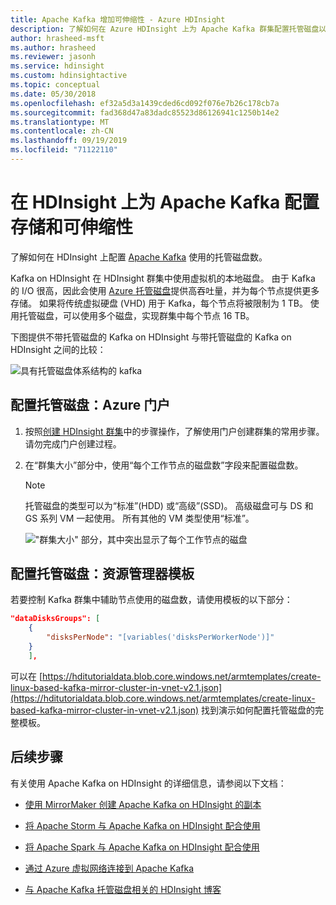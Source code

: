 ```yaml
---
title: Apache Kafka 增加可伸缩性 - Azure HDInsight
description: 了解如何在 Azure HDInsight 上为 Apache Kafka 群集配置托管磁盘以提高可伸缩性。
author: hrasheed-msft
ms.author: hrasheed
ms.reviewer: jasonh
ms.service: hdinsight
ms.custom: hdinsightactive
ms.topic: conceptual
ms.date: 05/30/2018
ms.openlocfilehash: ef32a5d3a1439cded6cd092f076e7b26c178cb7a
ms.sourcegitcommit: fad368d47a83dadc85523d86126941c1250b14e2
ms.translationtype: MT
ms.contentlocale: zh-CN
ms.lasthandoff: 09/19/2019
ms.locfileid: "71122110"
---
```

# <a name="configure-storage-and-scalability-for-apache-kafka-on-hdinsight"></a>在 HDInsight 上为 Apache Kafka 配置存储和可伸缩性

了解如何在 HDInsight 上配置 [Apache Kafka](https://kafka.apache.org/) 使用的托管磁盘数。

Kafka on HDInsight 在 HDInsight 群集中使用虚拟机的本地磁盘。 由于 Kafka 的 I/O 很高，因此会使用 [Azure 托管磁盘](../../virtual-machines/windows/managed-disks-overview.md)提供高吞吐量，并为每个节点提供更多存储。 如果将传统虚拟硬盘 (VHD) 用于 Kafka，每个节点将被限制为 1 TB。 使用托管磁盘，可以使用多个磁盘，实现群集中每个节点 16 TB。

下图提供不带托管磁盘的 Kafka on HDInsight 与带托管磁盘的 Kafka on HDInsight 之间的比较：

![具有托管磁盘体系结构的 kafka](./media/apache-kafka-scalability/kafka-with-managed-disks-architecture.png)

## <a name="configure-managed-disks-azure-portal"></a>配置托管磁盘：Azure 门户

1. 按照[创建 HDInsight 群集](../hdinsight-hadoop-create-linux-clusters-portal.md)中的步骤操作，了解使用门户创建群集的常用步骤。 请勿完成门户创建过程。

2. 在“群集大小”部分中，使用“每个工作节点的磁盘数”字段来配置磁盘数。

    > [!NOTE]  
    > 托管磁盘的类型可以为“标准”(HDD) 或“高级”(SSD)。 高级磁盘可与 DS 和 GS 系列 VM 一起使用。 所有其他的 VM 类型使用“标准”。

    !["群集大小" 部分，其中突出显示了每个工作节点的磁盘](./media/apache-kafka-scalability/set-managed-disks-portal.png)

## <a name="configure-managed-disks-resource-manager-template"></a>配置托管磁盘：资源管理器模板

若要控制 Kafka 群集中辅助节点使用的磁盘数，请使用模板的以下部分：

```json
"dataDisksGroups": [
    {
        "disksPerNode": "[variables('disksPerWorkerNode')]"
    }
    ],
```

可以在 [https://hditutorialdata.blob.core.windows.net/armtemplates/create-linux-based-kafka-mirror-cluster-in-vnet-v2.1.json](https://hditutorialdata.blob.core.windows.net/armtemplates/create-linux-based-kafka-mirror-cluster-in-vnet-v2.1.json) 找到演示如何配置托管磁盘的完整模板。

## <a name="next-steps"></a>后续步骤

有关使用 Apache Kafka on HDInsight 的详细信息，请参阅以下文档：

* [使用 MirrorMaker 创建 Apache Kafka on HDInsight 的副本](apache-kafka-mirroring.md)
* [将 Apache Storm 与 Apache Kafka on HDInsight 配合使用](../hdinsight-apache-storm-with-kafka.md)
* [将 Apache Spark 与 Apache Kafka on HDInsight 配合使用](../hdinsight-apache-spark-with-kafka.md)
* [通过 Azure 虚拟网络连接到 Apache Kafka](apache-kafka-connect-vpn-gateway.md)

* [与 Apache Kafka 托管磁盘相关的 HDInsight 博客](https://azure.microsoft.com/blog/announcing-public-preview-of-apache-kafka-on-hdinsight-with-azure-managed-disks/)
